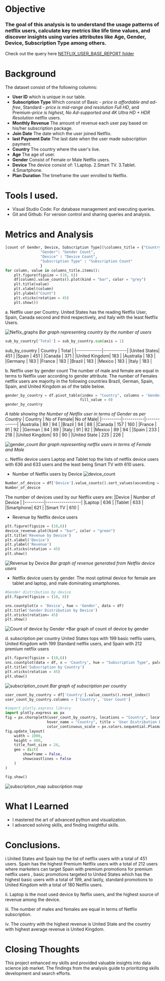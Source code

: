 # Objective
### The goal of this analysis is to understand the usage patterns of netflix users, calculate key metrics like life time values, and discover insights using varies attributes like Age, Gender, Device, Subscription Type among others. ###

Check out the query here [NETFLIX_USER_BASE_REPORT folder](/Netflix_User_base%20Analysis%20Report.ipynb)

# Background
The dataset consist of the following columns:
- **User ID** which is unique in our table.
- **Subscription Type** Which consist of Basic - *price is affordable and ad-free*, Standard - *price is mid-range and resolution Full HD*, and Premium-*price is highest, No Ad-supported and 4K Ultra HD + HDR Resolution* netflix users.
- **Monthly Revenue** The amount of revenue each user pay based on his/her subscription package.
- **Join Date** The date which the user joined Netflix.
- **last Payment Date** The last date when the user made subscription payment.
- **Country** The country where the user's live.
- **Age** The age of user.
- **Gender** Consist of Female or Male Netflix users.
- **Device** The device consist of:
1.Laptop.
2.Smart TV.
3.Tablet.
4.Smartphone.
- **Plan Duration** The timeframe the user enrolled to Netflix.

# Tools I used.
- Visual Studio Code: For database management and executing queries.
- Git and Github: For version control and sharing queries and analysis.

# Metrics and Analysis 


``` python
[count of Gender, Device, Subscription Type](\columns_title = {"Country":"Country Count",
                "Gender": "Gender Count",
                "Device" : "Device Count",
                "Subscription Type" : "Subscription Count"
                }
for column, value in columns_title.items():
    plt.figure(figsize = (10, 6))
    df[column].value_counts().plot(kind = "bar", color = "grey")
    plt.title(value)
    plt.xlabel(column)
    plt.ylabel("Count")
    plt.xticks(rotation = 45)
    plt.show())
```
a. Netflix user per Country.
United States has the reading Netflix User, Spain, Canada second and third respectively, and Italy with the least Netflix Users.

![Neflix_graphs](Netflix_graphs\output.png)
*Bar graph representing country by the number of users*

```python
sub_by_country['Total'] = sub_by_country.sum(axis = 1)
```
sub_by_country
| Country     | Total      |
|-------------|------------|
|United States|  451       |
|Spain        |  451       |
|Canada       |  371       |
|United Kingdom| 183       |
|Australia    |  183       |
|Germany      |  183       |
|France       |  183       |
|Brazil       |  183       |
|Mexico       |  183       |
|Italy        |  183       |


b. Netflix user by gender count
The number of male and female are equal in terms to Netflix user according to gender attribute.
The number of Females netflix users are majority in the following countries Brazil, German, Spain, Spain, and United Kingdom as of the table below.

```python
gender_by_country = df.pivot_table(index = "Country", columns = 'Gender', values = 'User ID', aggfunc = 'count',
                                  fill_value = 0)
gender_by_country
```
*A table showing the Number of Netflix user in terms of Gender as per Country*
| Country  | No of Female| No of Male|
|----------|-----------|-------------|
|Australia |  89       |     94      |
|Brazil    |  94       |     88      |
|Canada    |  157      |     160     |
|France    |  91       |     92      |
|German    |  94       |     89      |
|Italy     |  91       |     92      |
|Mexico    |  89       |     94      |
|Spain     |  233      |     218     |
|United Kingdom| 93    |     90      |
|United State | 225    |     226     |


![gender_count](gender.png)
*Bar graph representing netflix users in terms of Female and Male*

c. Netflix device users
Laptop and Tablet top the lists of netflix device users with 636 and 633 users and the least being Smart TV with 610 users.

- Number of Netflix users by Device
![device_count](Device_Count.png)

```python
Number_of_device = df['Device'].value_counts().sort_values(ascending = False)
Number_of_device
```
The number of devices used by our Netflix users are:
|Device    | Number of Device |
|----------|------------------|
|Laptop    |  636             |
|Tablet    |  633             |
|Smartphone|  621             |
|Smart TV  |  610             |

- Revenue by Netflix device users
```python
plt.figure(figsize = (10,6))
device_revenue.plot(kind = "bar", color = "green")
plt.title('Revenue by Device')
plt.xlabel('Device')
plt.ylabel('Revenue')
plt.xticks(rotation = 45)
plt.show()
```
![Revenue by Device](Netflix_graphs\revenue_by_device_users.png)
*Bar graph of revenue generated from Netflix device users*

- Netflix device users by gender.
The most optimal device for female are tablet and laptop, and male dominating smartphones.

```python
#Gender distribution by device
plt.figure(figsize = (10, 8))

sns.countplot(x = 'Device', hue = 'Gender', data = df)
plt.title('Gender Distribution by Device')
plt.xticks(rotation= 45)
plt.show()
```
![Count of device by Gender](Netflix_graphs/count_of_device_by_gender.png)
*Bar graph of count of device by gender


d. subscription per country
United States tops with 199 basic netflix users, United Kingdom with 199 Standard netflix users, and Spain with 212 premium netflix users
```python
plt.figure(figsize = (10,6))
sns.countplot(data = df, x = 'Country', hue = "Subscription Type", palette = "Set2")
plt.title('Subscription by Country')
plt.xticks(rotation = 45)
plt.show()
```
![subscription_count](Netflix_graphs\subscription_per_country.png)
*Bar graph of subscription per country*

```python
user_count_by_country = df['Country'].value_counts().reset_index()
user_count_by_country.columns = ['Country', 'User Count']

#import plotly.express library
import plotly.express as px
fig = px.choropleth(user_count_by_country, locations = "Country", locationmode = "country names", color = "User Count",
                   hover_name = "Country", title = 'User Distribution By Country',
                   color_continuous_scale = px.colors.sequential.Plasma)
fig.update_layout(
    width = 1000,
    height = 400,
    title_font_size = 24,
    geo = dict(
        showframe = False,
        showcoastlines = False
    )
)

fig.show()
```
![subscription_map](Netflix_graphs\newplot.png)
*subscription map*

# What I Learned
- I mastered the art of advanced python and visualization.
- I advanced solving skills, and finding insightful skills.

# Conclusions.
i.United States and Spain top the list of netflix users with a total of 451 users. Spain has the highest Premium Netflix users with a total of 212 users where marketers can target Spain with premium promotions for premium netflix users , basic promotions targeted to United States which has the highest basic users with a total of 199,  and lastly, standard promotions to United Kingdom with a total of 180  Netflix users.

ii. Laptop is the most used device by Neflix users, and the highest source of revenue among the device.

iii. The number of males and females are equal in terms of Netflix subscription. 

iv. The country with the highest revenue is United State and the country with highest average revenue is United Kingdom.

# Closing Thoughts
This project enhanced my skills and provided valuable insights into data science job market. The findings from the analysis guide to prioritizing skills development and search efforts.


